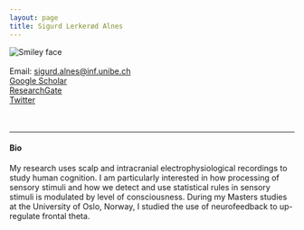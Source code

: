 ```yaml
---
layout: page
title: Sigurd Lerkerød Alnes
---
```


<img align="left" style="display:inline" src="/master/assets/img/AlnesSigurd_Picture.jpg" alt="Smiley face" style="padding:25px"/> <br/> <br/>
Email: sigurd.alnes@inf.unibe.ch<br/>
<a href="https://scholar.google.com/citations?user=ECfihgYAAAAJ">Google Scholar</a><br/>
<a href="https://www.researchgate.net/profile/Sigurd_Alnes">ResearchGate</a><br/>
<a href="https://twitter.com/lerknes">Twitter</a>
<br/>
<br/>
<br/>

---
#### Bio
My research uses scalp and intracranial electrophysiological recordings to study human cognition. I am particularly interested in how processing of sensory stimuli and how we detect and use statistical rules in sensory stimuli is modulated by level of consciousness. During my Masters studies at the University of Oslo, Norway, I studied the use of neurofeedback to up-regulate frontal theta.

